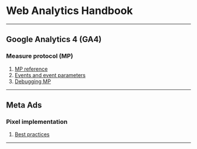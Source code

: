 # Web Analytics Handbook
---
## Google Analytics 4 (GA4)
### Measure protocol (MP)

1. [MP reference](https://developers.google.com/analytics/devguides/collection/protocol/ga4/reference)
2. [Events and event parameters](https://developers.google.com/analytics/devguides/collection/protocol/ga4/reference/events)
3. [Debugging MP](https://www.analyticsmania.com/post/not-set-in-google-analytics-4/)
---
## Meta Ads
### Pixel implementation

1. [Best practices](https://www.analyticsmania.com/post/facebook-pixel-with-google-tag-manager/#send-data-to-multiple-pixels)
---
